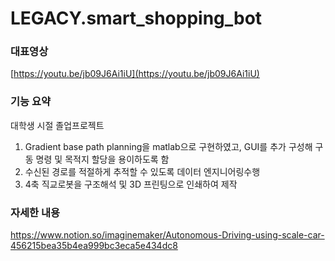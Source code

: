 # LEGACY.smart_shopping_bot

### 대표영상
[https://youtu.be/jb09J6Ai1iU](https://youtu.be/jb09J6Ai1iU)

### 기능 요약
대학생 시절 졸업프로젝트 
1. Gradient base path planning을 matlab으로 구현하였고, GUI를 추가 구성해 구동 명령 및 목적지 할당을 용이하도록 함
2. 수신된 경로를 적절하게 추적할 수 있도록 데이터 엔지니어링수행
3. 4축 직교로봇을 구조해석 및 3D 프린팅으로 인쇄하여 제작

### 자세한 내용
https://www.notion.so/imaginemaker/Autonomous-Driving-using-scale-car-456215bea35b4ea999bc3eca5e434dc8
